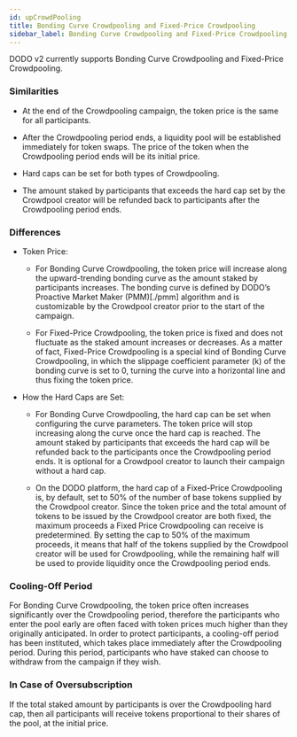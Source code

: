 ```yaml
---
id: upCrowdPooling
title: Bonding Curve Crowdpooling and Fixed-Price Crowdpooling
sidebar_label: Bonding Curve Crowdpooling and Fixed-Price Crowdpooling
---
```


DODO v2 currently supports Bonding Curve Crowdpooling and Fixed-Price Crowdpooling.

### Similarities

- At the end of the Crowdpooling campaign, the token price is the same for all participants. 

- After the Crowdpooling period ends, a liquidity pool will be established immediately for token swaps. The price of the token when the Crowdpooling period ends will be its initial price. 

- Hard caps can be set for both types of Crowdpooling.

- The amount staked by participants that exceeds the hard cap set by the Crowdpool creator will be refunded back to participants after the Crowdpooling period ends.

### Differences

- Token Price:

    - For Bonding Curve Crowdpooling, the token price will increase along the upward-trending bonding curve as the amount staked by participants increases. The bonding curve is defined by DODO’s Proactive Market Maker (PMM)[./pmm] algorithm and is customizable by the Crowdpool creator prior to the start of the campaign.

    - For Fixed-Price Crowdpooling, the token price is fixed and does not fluctuate as the staked amount increases or decreases. As a matter of fact, Fixed-Price Crowdpooling is a special kind of Bonding Curve Crowdpooling, in which the slippage coefficient parameter (k) of the bonding curve is set to 0, turning the curve into a horizontal line and thus fixing the token price. 

- How the Hard Caps are Set:

    - For Bonding Curve Crowdpooling, the hard cap can be set when configuring the curve parameters. The token price will stop increasing along the curve once the hard cap is reached. The amount staked by participants that exceeds the hard cap will be refunded back to the participants once the Crowdpooling period ends. It is optional for a Crowdpool creator to launch their campaign without a hard cap. 

    - On the DODO platform, the hard cap of a Fixed-Price Crowdpooling is, by default, set to 50% of the number of base tokens supplied by the Crowdpool creator. Since the token price and the total amount of tokens to be issued by the Crowdpool creator are both fixed, the maximum proceeds a Fixed Price Crowdpooling can receive is predetermined. By setting the cap to 50% of the maximum proceeds, it means that half of the tokens supplied by the Crowdpool creator will be used for Crowdpooling, while the remaining half will be used to provide liquidity once the Crowdpooling period ends. 


### Cooling-Off Period

For Bonding Curve Crowdpooling, the token price often increases significantly over the Crowdpooling period, therefore the participants who enter the pool early are often faced with token prices much higher than they originally anticipated. In order to protect participants, a cooling-off period has been instituted, which takes place immediately after the Crowdpooling period. During this period, participants who have staked can choose to withdraw from the campaign if they wish.


### In Case of Oversubscription

If the total staked amount by participants is over the Crowdpooling hard cap, then all participants will receive tokens proportional to their shares of the pool, at the initial price.


